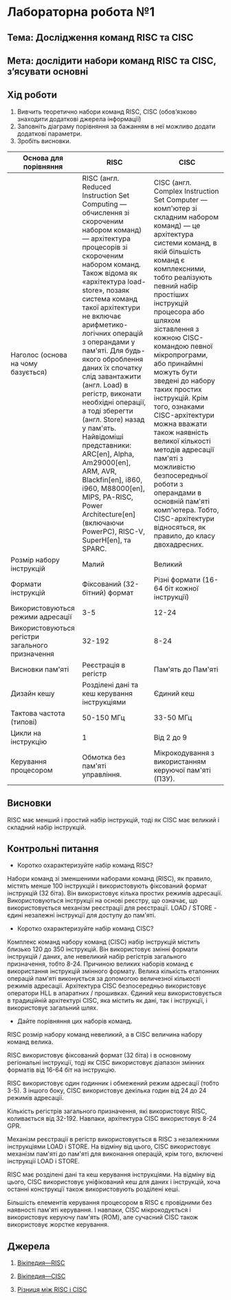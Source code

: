 # Лабораторна робота №1
## Тема: Дослідження команд RISC та CISC
## Мета: дослідити набори команд RISC та CISC, з’ясувати основні
## Хід роботи
1. Вивчить теоретично набори команд RISC, CISC (обов’язково знаходити додаткові джерела інформації)
2. Заповніть діаграму порівняння за бажанням в неї можливо додати додаткові параметри.
3. Зробіть висновки.

|Основа для порівняння| RISC | CISC|
|-----------------------|------|----|
|Наголос (основа на чому базується)|RISC (англ. Reduced Instruction Set Computing — обчислення зі скороченим набором команд) — архітектура процесорів зі скороченим набором команд. Також відома як «архітектура load-store», позаяк система команд такої архітектури не включає арифметико-логічних операцій з операндами у пам'яті. Для будь-якого оброблення даних їх спочатку слід завантажити (англ. Load) в регістр, виконати необхідні операції, а тоді зберегти (англ. Store) назад у пам'ять. Найвідоміші представники: ARC[en], Alpha, Am29000[en], ARM, AVR, Blackfin[en], i860, i960, M88000[en], MIPS, PA-RISC, Power Architecture[en] (включаючи PowerPC), RISC-V, SuperH[en], та SPARC.|CISC (англ. Complex Instruction Set Computer — комп'ютер зі складним набором команд) — це архітектура системи команд, в якій більшість команд є комплексними, тобто реалізують певний набір простіших інструкцій процесора або шляхом зіставлення з кожною CISC-командою певної мікропрограми, або принаймні можуть бути зведені до набору таких простих інструкцій. Крім того, ознаками CISC-архітектури можна вважати також наявність великої кількості методів адресації пам'яті з можливістю безпосередньої роботи з операндами в основній пам'яті комп'ютера. Тобто, CISC-архітектури відносяться, як правило, до класу двохадресних.|
|Розмір набору інструкцій|Малий|Великий|
|Формати інструкцій|Фіксований (32-бітний) формат|Різні формати (16-64 біт кожної інструкції)|
|Використовуються режими адресації|3-5|12-24|
|Використовуються регістри загального призначення|32-192|8-24|
|Висновки пам'яті|Реєстрація в регістр|Пам'ять до Пам'яті|
|Дизайн кешу|Розділені дані та кеш керування інструкціями|Єдиний кеш|
|Тактова частота (типові)|50-150 МГц|33-50 МГц|
|Цикли на інструкцію|1|Від 2 до 9|
|Керування процесором|Обмотка без пам'яті управління.|Мікрокодування з використанням керуючої пам'яті (ПЗУ).|||Обмотка без пам'яті управління.|Мікрокодування з використанням керуючої пам'яті (ПЗУ)|
## Висновки
RISC має менший і простий набір інструкцій, тоді як CISC має великий і складний набір інструкцій.
## Контрольні питання
- Коротко охарактеризуйте набір команд RISC?

Набори команд зі зменшеними наборами команд (RISC), як правило,
містять менше 100 інструкцій і використовують фіксований формат
інструкцій (32 біта). Він використовує кілька простих режимів
адресації. Використовуються інструкції на основі реєстру, що
означає, що використовується механізм реєстрації для реєстрації.
LOAD / STORE - єдині незалежні інструкції для доступу до пам'яті.

- Коротко охарактеризуйте набір команд CISC?

Комплекс команд набору команд (CISC) набір інструкцій містить
близько 120 до 350 інструкцій. Він використовує змінні формати
інструкцій / даних, але невеликий набір регістрів загального
призначення, тобто 8-24. Причиною великих наборів команд є
використання інструкцій змінного формату. Велика кількість
еталонних операцій пам'яті виконується за допомогою величезної
кількості режимів адресації.
Архітектура CISC безпосередньо використовує оператори HLL в
апаратних / прошивках. Єдиний кеш використовується в традиційній
архітектурі CISC, яка містить як дані, так і інструкції, і використовує
загальний шлях.

- Дайте порівняння цих наборів команд.

 RISC розмір набору команд невеликий, а в CISC величина набору
команд велика.

 RISC використовує фіксований формат (32 біта) і в основному
регіональні інструкції, тоді як CISC використовує діапазон змінних
форматів від 16-64 біт на інструкцію.

 RISC використовує один годинник і обмежений режим адресації
(тобто 3-5). З іншого боку, CISC використовує декілька годин від 24
до 24 режимів адресації.

 Кількість регістрів загального призначення, які використовує RISC,
коливається від 32-192. Навпаки, архітектура CISC використовує 8-24
GPR.

 Механізм реєстрації в регістр використовується в RISC з
незалежними інструкціями LOAD і STORE. На відміну від цього,
CISC використовує механізм пам'яті до пам'яті для виконання
операцій, крім того, включені інструкції LOAD і STORE.

 RISC має розділені дані та кеш керування інструкціями. На відміну
від цього, CISC використовує уніфікований кеш для даних і
інструкцій, хоча останні конструкції також використовують розділені
кеші.

 Більшість елементів керування процесором в RISC є провідними без
наявності пам'яті керування. І навпаки, CISC мікрокодується і
використовує керуючу пам'ять (ROM), але сучасний CISC також
використовує жорстке керування.
## Джерела
1. [Вікіпедия—RISC](https://uk.wikipedia.org/wiki/Reduced_Instruction_Set_Computing)

2. [Вікіпедия—CISC](https://uk.wikipedia.org/wiki/CISC#Поняття_CISC_та_RISC)

3. [Різниця між RISC і CISC](https://uk.strephonsays.com/difference-between-risc-and-cisc)
